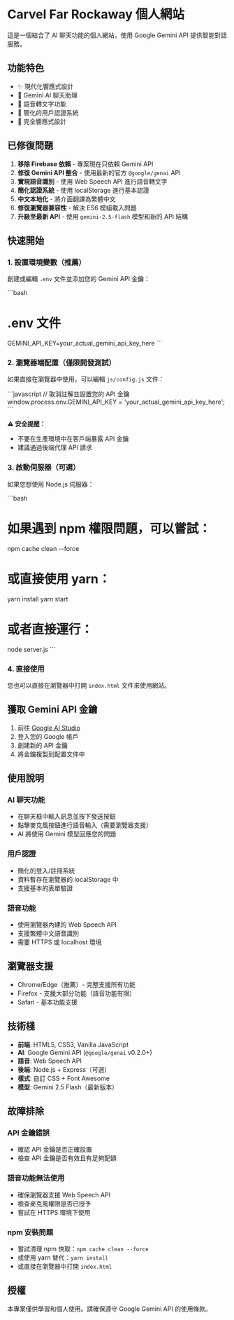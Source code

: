 # Carvel Far Rockaway 個人網站

這是一個結合了 AI 聊天功能的個人網站，使用 Google Gemini API 提供智能對話服務。

## 功能特色

- ✨ 現代化響應式設計
- 🤖 Gemini AI 聊天助理
- 🎤 語音轉文字功能
- 👤 簡化的用戶認證系統
- 📱 完全響應式設計

## 已修復問題

1. **移除 Firebase 依賴** - 專案現在只依賴 Gemini API
2. **修復 Gemini API 整合** - 使用最新的官方 `@google/genai` API
3. **實現語音識別** - 使用 Web Speech API 進行語音轉文字
4. **簡化認證系統** - 使用 localStorage 進行基本認證
5. **中文本地化** - 將介面翻譯為繁體中文
6. **修復瀏覽器兼容性** - 解決 ES6 模組載入問題
7. **升級至最新 API** - 使用 `gemini-2.5-flash` 模型和新的 API 結構

## 快速開始

### 1. 設置環境變數（推薦）

創建或編輯 `.env` 文件並添加您的 Gemini API 金鑰：

\`\`\`bash

# .env 文件

GEMINI_API_KEY=your_actual_gemini_api_key_here
\`\`\`

### 2. 瀏覽器端配置（僅限開發測試）

如果直接在瀏覽器中使用，可以編輯 `js/config.js` 文件：

\`\`\`javascript
// 取消註解並設置您的 API 金鑰
window.process.env.GEMINI_API_KEY = 'your_actual_gemini_api_key_here';
\`\`\`

**⚠️ 安全提醒：**

- 不要在生產環境中在客戶端暴露 API 金鑰
- 建議通過後端代理 API 請求

### 3. 啟動伺服器（可選）

如果您想使用 Node.js 伺服器：

\`\`\`bash

# 如果遇到 npm 權限問題，可以嘗試：

npm cache clean --force

# 或直接使用 yarn：

yarn install
yarn start

# 或者直接運行：

node server.js
\`\`\`

### 4. 直接使用

您也可以直接在瀏覽器中打開 `index.html` 文件來使用網站。

## 獲取 Gemini API 金鑰

1. 前往 [Google AI Studio](https://makersuite.google.com/app/apikey)
2. 登入您的 Google 帳戶
3. 創建新的 API 金鑰
4. 將金鑰複製到配置文件中

## 使用說明

### AI 聊天功能

- 在聊天框中輸入訊息並按下發送按鈕
- 點擊麥克風按鈕進行語音輸入（需要瀏覽器支援）
- AI 將使用 Gemini 模型回應您的問題

### 用戶認證

- 簡化的登入/註冊系統
- 資料暫存在瀏覽器的 localStorage 中
- 支援基本的表單驗證

### 語音功能

- 使用瀏覽器內建的 Web Speech API
- 支援繁體中文語音識別
- 需要 HTTPS 或 localhost 環境

## 瀏覽器支援

- Chrome/Edge（推薦）- 完整支援所有功能
- Firefox - 支援大部分功能（語音功能有限）
- Safari - 基本功能支援

## 技術棧

- **前端**: HTML5, CSS3, Vanilla JavaScript
- **AI**: Google Gemini API (`@google/genai` v0.2.0+)
- **語音**: Web Speech API
- **後端**: Node.js + Express（可選）
- **樣式**: 自訂 CSS + Font Awesome
- **模型**: Gemini 2.5 Flash（最新版本）

## 故障排除

### API 金鑰錯誤

- 確認 API 金鑰是否正確設置
- 檢查 API 金鑰是否有效且有足夠配額

### 語音功能無法使用

- 確保瀏覽器支援 Web Speech API
- 檢查麥克風權限是否已授予
- 嘗試在 HTTPS 環境下使用

### npm 安裝問題

- 嘗試清理 npm 快取：`npm cache clean --force`
- 或使用 yarn 替代：`yarn install`
- 或直接在瀏覽器中打開 `index.html`

## 授權

本專案僅供學習和個人使用。請確保遵守 Google Gemini API 的使用條款。
